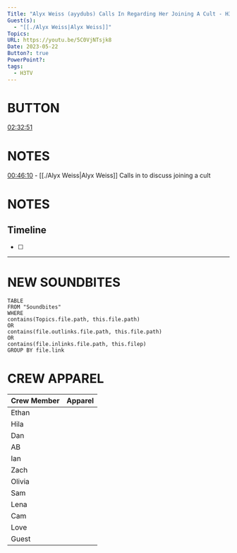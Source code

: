 ```yaml
---
Title: "Alyx Weiss (ayydubs) Calls In Regarding Her Joining A Cult - H3TV #78"
Guest(s):
  - "[[./Alyx Weiss|Alyx Weiss]]"
Topics: 
URL: https://youtu.be/5C0VjNTsjk8
Date: 2023-05-22
Button?: true
PowerPoint?: 
tags:
  - H3TV
---
```

# BUTTON
[02:32:51](https://www.youtube.com/watch?v=5C0VjNTsjk8&t=9171s)
# NOTES
[00:46:10](https://youtu.be/5C0VjNTsjk8?t=2769) - [[./Alyx Weiss|Alyx Weiss]] Calls in to discuss joining a cult

# NOTES

## Timeline
- [ ] 


___
# NEW SOUNDBITES
``` dataview
TABLE
FROM "Soundbites"
WHERE 
contains(Topics.file.path, this.file.path) 
OR 
contains(file.outlinks.file.path, this.file.path)
OR
contains(file.inlinks.file.path, this.filep)
GROUP BY file.link
```

# CREW APPAREL

| Crew Member | Apparel |
| ----------- | ------- |
| Ethan       |         |
| Hila        |         |
| Dan         |         |
| AB          |         |
| Ian         |         |
| Zach        |         |
| Olivia      |         |
| Sam         |         |
| Lena        |         |
| Cam         |         |
| Love        |         |
| Guest       |         |